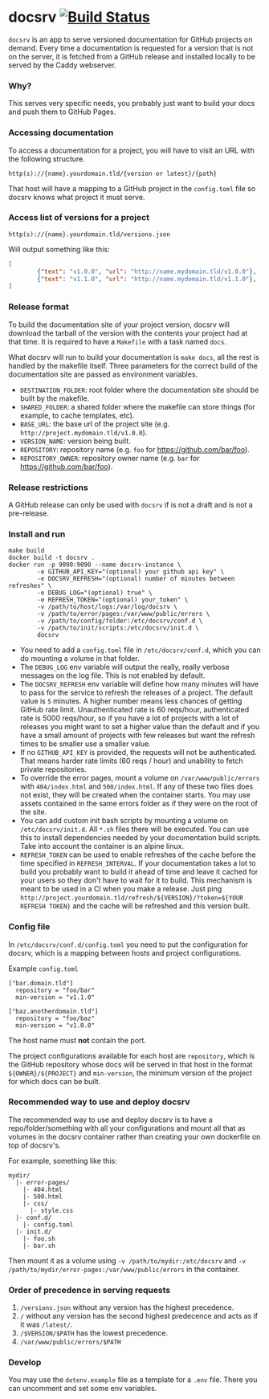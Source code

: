 # docsrv [![Build Status](https://travis-ci.org/src-d/docsrv.svg?branch=master)](https://travis-ci.org/src-d/docsrv)

`docsrv` is an app to serve versioned documentation for GitHub projects on demand.
Every time a documentation is requested for a version that is not on the server, it is fetched from a GitHub release and installed locally to be served by the Caddy webserver.

### Why?

This serves very specific needs, you probably just want to build your docs and push them to GitHub Pages.

### Accessing documentation

To access a documentation for a project, you will have to visit an URL with the following structure.

```
http(s)://{name}.yourdomain.tld/{version or latest}/{path}
```

That host will have a mapping to a GitHub project in the `config.toml` file so docsrv knows what project it must serve.

### Access list of versions for a project

```
http(s)://{name}.yourdomain.tld/versions.json
```

Will output something like this:

```json
[
        {"text": "v1.0.0", "url": "http://name.mydomain.tld/v1.0.0"},
        {"text": "v1.1.0", "url": "http://name.mydomain.tld/v1.1.0"},
]
```

### Release format

To build the documentation site of your project version, docsrv will download the tarball of the version with the contents your project had at that time. It is required to have a `Makefile` with a task named `docs`.

What docsrv will run to build your documentation is `make docs`, all the rest is handled by the makefile itself. Three parameters for the correct build of the documentation site are passed as environment variables.

* `DESTINATION_FOLDER`: root folder where the documentation site should be built by the makefile.
* `SHARED_FOLDER`: a shared folder where the makefile can store things (for example, to cache templates, etc).
* `BASE_URL`: the base url of the project site (e.g. `http://project.mydomain.tld/v1.0.0`).
* `VERSION_NAME`: version being built.
* `REPOSITORY`: repository name (e.g. `foo` for https://github.com/bar/foo).
* `REPOSITORY_OWNER`: repository owner name (e.g. `bar` for https://github.com/bar/foo).

### Release restrictions

A GitHub release can only be used with `docsrv` if is not a draft and is not a pre-release.

### Install and run

```
make build
docker build -t docsrv .
docker run -p 9090:9090 --name docsrv-instance \
        -e GITHUB_API_KEY="(optional) your github api key" \
        -e DOCSRV_REFRESH="(optional) number of minutes between refreshes" \
        -e DEBUG_LOG="(optional) true" \
        -e REFRESH_TOKEN="(optional) your_token" \
        -v /path/to/host/logs:/var/log/docsrv \
        -v /path/to/error/pages:/var/www/public/errors \
        -v /path/to/config/folder:/etc/docsrv/conf.d \
        -v /path/to/init/scripts:/etc/docsrv/init.d \
        docsrv
```

* You need to add a `config.toml` file in `/etc/docsrv/conf.d`, which you can do mounting a volume in that folder.
* The `DEBUG_LOG` env variable will output the really, really verbose messages on the log file. This is not enabled by default.
* The `DOCSRV_REFRESH` env variable will define how many minutes will have to pass for the service to refresh the releases of a project.
The default value is `5` minutes.
A higher number means less chances of getting GitHub rate limit. Unauthenticated rate is 60 reqs/hour, authenticated rate is 5000 reqs/hour, so if you have a lot of projects with a lot of releases you might want to set a higher value than the default and if you have a small amount of projects with few releases but want the refresh times to be smaller use a smaller value.
* If no `GITHUB_API_KEY` is provided, the requests will not be authenticated. That means harder rate limits (60 reqs / hour) and unability to fetch private repositories.
* To override the error pages, mount a volume on `/var/www/public/errors` with `404/index.html` and `500/index.html`. If any of these two files does not exist, they will be created when the container starts. You may use assets contained in the same errors folder as if they were on the root of the site.
* You can add custom init bash scripts by mounting a volume on `/etc/docsrv/init.d`. All `*.sh` files there will be executed. You can use this to install dependencies needed by your documentation build scripts. Take into account the container is an alpine linux.
* `REFRESH_TOKEN` can be used to enable refreshes of the cache before the time specified in `REFRESH_INTERVAL`. If your documentation takes a lot to build you probably want to build it ahead of time and leave it cached for your users so they don't have to wait for it to build. This mechanism is meant to be used in a CI when you make a release. Just ping `http://project.yourdomain.tld/refresh/${VERSION}/?token=${YOUR REFRESH TOKEN}` and the cache will be refreshed and this version built.

### Config file

In `/etc/docsrv/conf.d/config.toml` you need to put the configuration for docsrv, which is a mapping between hosts and project configurations.

Example `config.toml`

```
["bar.domain.tld"]
  repository = "foo/bar"
  min-version = "v1.1.0"

["baz.anotherdomain.tld"]
  repository = "foo/baz"
  min-version = "v1.0.0"
```

The host name must **not** contain the port.

The project configurations available for each host are `repository`, which is the GitHub repository whose docs will be served in that host in the format `${OWNER}/${PROJECT}` and `min-version`, the minimum version of the project for which docs can be built.

### Recommended way to use and deploy docsrv

The recommended way to use and deploy docsrv is to have a repo/folder/something with all your configurations and mount all that as volumes in the docsrv container rather than creating your own dockerfile on top of docsrv's.

For example, something like this:

```
mydir/
  |- error-pages/
    |- 404.html
    |- 500.html
    |- css/
      |- style.css
  |- conf.d/
    |- config.toml
  |- init.d/
    |- foo.sh
    |- bar.sh
```

Then mount it as a volume using `-v /path/to/mydir:/etc/docsrv` and `-v /path/to/mydir/error-pages:/var/www/public/errors` in the container.

### Order of precedence in serving requests

1. `/versions.json` without any version has the highest precedence.
2. `/` without any version has the second highest predecence and acts as if it was `/latest/`.
3. `/$VERSION/$PATH` has the lowest precedence.
4. `/var/www/public/errors/$PATH`

### Develop

You may use the `dotenv.example` file as a template for a `.env` file. There
you can uncomment and set some env variables.
